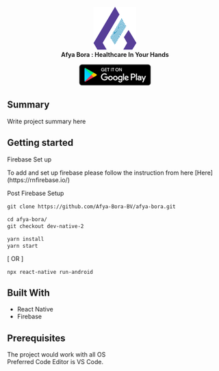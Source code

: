 <p align="center">
  <img src="https://raw.githubusercontent.com/Afya-Bora-BV/afya-bora/main/src/assets/images/new_logo.png" height="100" /><br/>
  <span><b>Afya Bora : <span>Healthcare
In Your Hands</b><br/>
  
  <p align="center">
      <a href="https://play.google.com/store/apps/details?id=io.afyabora" target="_blank"><img alt="Get it on Google Play" height="50" src="https://raw.githubusercontent.com/Afya-Bora-BV/afya-bora/main/src/assets/images/52173136-d416fd00-2764-11e9-9599-7c098c14bb37.png" /></a>
  </p>
</p>
    
## Summary
Write project summary here
<br/>


## Getting started
<p>Firebase Set up</p>
To add and set up firebase please follow the instruction from here [Here](https://rnfirebase.io/)  

<p>Post Firebase Setup</p>

```shell
git clone https://github.com/Afya-Bora-BV/afya-bora.git
```

```shell
cd afya-bora/
git checkout dev-native-2
```

```shell
yarn install
yarn start
```
[ OR ]

```
npx react-native run-android
```
## Built With
<ul>
  <li>React Native</li>  
  <li>Firebase</li>   
</ul>

## Prerequisites
The project would work with all OS <br/>
Preferred Code Editor is VS Code.
